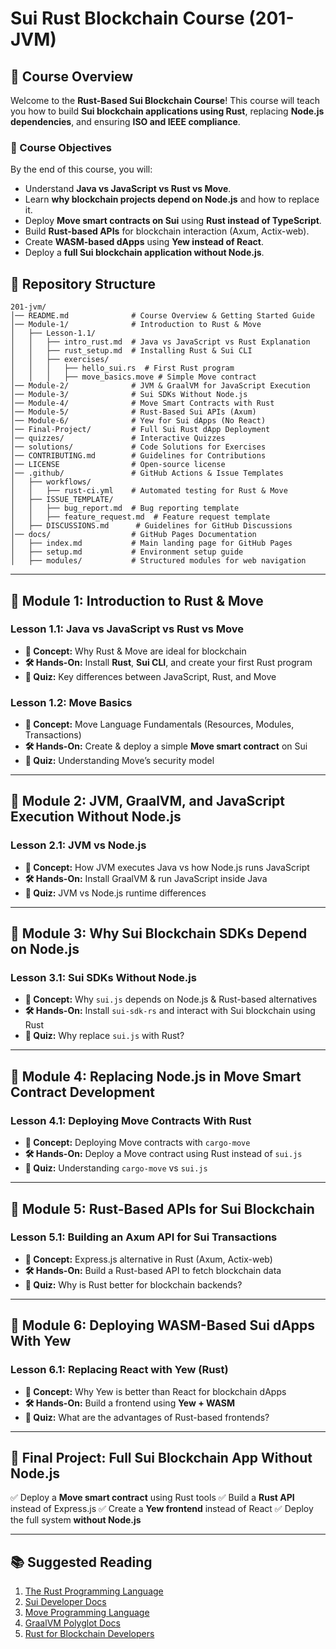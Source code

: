 # Sui Rust Blockchain Course (201-JVM)

## 📌 Course Overview
Welcome to the **Rust-Based Sui Blockchain Course**! This course will teach you how to build **Sui blockchain applications using Rust**, replacing **Node.js dependencies**, and ensuring **ISO and IEEE compliance**.

### **🎯 Course Objectives**
By the end of this course, you will:
- Understand **Java vs JavaScript vs Rust vs Move**.
- Learn **why blockchain projects depend on Node.js** and how to replace it.
- Deploy **Move smart contracts on Sui** using **Rust instead of TypeScript**.
- Build **Rust-based APIs** for blockchain interaction (Axum, Actix-web).
- Create **WASM-based dApps** using **Yew instead of React**.
- Deploy a **full Sui blockchain application without Node.js**.

## 📂 Repository Structure
```plaintext
201-jvm/
│── README.md              # Course Overview & Getting Started Guide
│── Module-1/              # Introduction to Rust & Move
│   ├── Lesson-1.1/        
│   │   ├── intro_rust.md  # Java vs JavaScript vs Rust Explanation
│   │   ├── rust_setup.md  # Installing Rust & Sui CLI
│   │   ├── exercises/     
│   │   │   ├── hello_sui.rs  # First Rust program
│   │   │   ├── move_basics.move # Simple Move contract
│── Module-2/              # JVM & GraalVM for JavaScript Execution
│── Module-3/              # Sui SDKs Without Node.js
│── Module-4/              # Move Smart Contracts with Rust
│── Module-5/              # Rust-Based Sui APIs (Axum)
│── Module-6/              # Yew for Sui dApps (No React)
│── Final-Project/         # Full Sui Rust dApp Deployment
│── quizzes/               # Interactive Quizzes
│── solutions/             # Code Solutions for Exercises
│── CONTRIBUTING.md        # Guidelines for Contributions
│── LICENSE                # Open-source license
│── .github/               # GitHub Actions & Issue Templates
│   ├── workflows/
│   │   ├── rust-ci.yml    # Automated testing for Rust & Move
│   ├── ISSUE_TEMPLATE/
│   │   ├── bug_report.md  # Bug reporting template
│   │   ├── feature_request.md  # Feature request template
│   ├── DISCUSSIONS.md      # Guidelines for GitHub Discussions
│── docs/                  # GitHub Pages Documentation
│   ├── index.md           # Main landing page for GitHub Pages
│   ├── setup.md           # Environment setup guide
│   ├── modules/           # Structured modules for web navigation
```

---

## 📝 **Module 1: Introduction to Rust & Move**
### **Lesson 1.1: Java vs JavaScript vs Rust vs Move**
- **📖 Concept:** Why Rust & Move are ideal for blockchain
- **🛠 Hands-On:** Install **Rust**, **Sui CLI**, and create your first Rust program
- **📝 Quiz:** Key differences between JavaScript, Rust, and Move

### **Lesson 1.2: Move Basics**
- **📖 Concept:** Move Language Fundamentals (Resources, Modules, Transactions)
- **🛠 Hands-On:** Create & deploy a simple **Move smart contract** on Sui
- **📝 Quiz:** Understanding Move’s security model

---

## 📝 **Module 2: JVM, GraalVM, and JavaScript Execution Without Node.js**
### **Lesson 2.1: JVM vs Node.js**
- **📖 Concept:** How JVM executes Java vs how Node.js runs JavaScript
- **🛠 Hands-On:** Install GraalVM & run JavaScript inside Java
- **📝 Quiz:** JVM vs Node.js runtime differences

---

## 📝 **Module 3: Why Sui Blockchain SDKs Depend on Node.js**
### **Lesson 3.1: Sui SDKs Without Node.js**
- **📖 Concept:** Why `sui.js` depends on Node.js & Rust-based alternatives
- **🛠 Hands-On:** Install `sui-sdk-rs` and interact with Sui blockchain using Rust
- **📝 Quiz:** Why replace `sui.js` with Rust?

---

## 📝 **Module 4: Replacing Node.js in Move Smart Contract Development**
### **Lesson 4.1: Deploying Move Contracts With Rust**
- **📖 Concept:** Deploying Move contracts with `cargo-move`
- **🛠 Hands-On:** Deploy a Move contract using Rust instead of `sui.js`
- **📝 Quiz:** Understanding `cargo-move` vs `sui.js`

---

## 📝 **Module 5: Rust-Based APIs for Sui Blockchain**
### **Lesson 5.1: Building an Axum API for Sui Transactions**
- **📖 Concept:** Express.js alternative in Rust (Axum, Actix-web)
- **🛠 Hands-On:** Build a Rust-based API to fetch blockchain data
- **📝 Quiz:** Why is Rust better for blockchain backends?

---

## 📝 **Module 6: Deploying WASM-Based Sui dApps With Yew**
### **Lesson 6.1: Replacing React with Yew (Rust)**
- **📖 Concept:** Why Yew is better than React for blockchain dApps
- **🛠 Hands-On:** Build a frontend using **Yew + WASM**
- **📝 Quiz:** What are the advantages of Rust-based frontends?

---

## 🚀 **Final Project: Full Sui Blockchain App Without Node.js**
✅ Deploy a **Move smart contract** using Rust tools
✅ Build a **Rust API** instead of Express.js
✅ Create a **Yew frontend** instead of React
✅ Deploy the full system **without Node.js**

---

## 📚 **Suggested Reading**
1. [The Rust Programming Language](https://doc.rust-lang.org/book/)
2. [Sui Developer Docs](https://docs.sui.io/)
3. [Move Programming Language](https://move-language.github.io/move/)
4. [GraalVM Polyglot Docs](https://www.graalvm.org/reference-manual/js/)
5. [Rust for Blockchain Developers](https://github.com/rust-blockchain)
